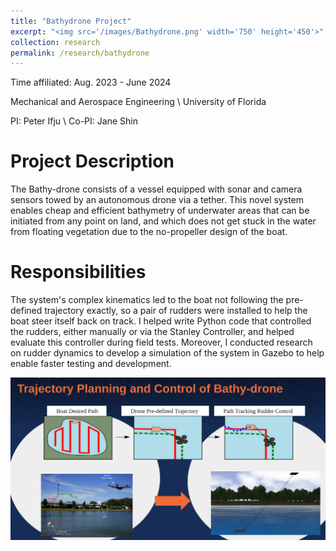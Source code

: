 ```yaml
---
title: "Bathydrone Project"
excerpt: "<img src='/images/Bathydrone.png' width='750' height='450'>"
collection: research
permalink: /research/bathydrone
---
```


Time affiliated: Aug. 2023 - June 2024

Mechanical and Aerospace Engineering \\
University of Florida

PI: Peter Ifju \\
Co-PI: Jane Shin


Project Description
======
The Bathy-drone consists of a vessel equipped with sonar and camera sensors towed by an autonomous drone via a tether. This novel system enables cheap and efficient bathymetry of underwater areas that can be initiated from any point on land, and which does not get stuck in the water from floating vegetation due to the no-propeller design of the boat.

Responsibilities
======
The system's complex kinematics led to the boat not following the pre-defined trajectory exactly, so a pair of rudders were installed to help the boat steer itself back on track. I helped write Python code that controlled the rudders, either manually or via the Stanley Controller, and helped evaluate this controller during field tests. Moreover, I conducted research on rudder dynamics to develop a simulation of the system in Gazebo to help enable faster testing and development.

![alt text](../images/bathydrone_tracking.png)
